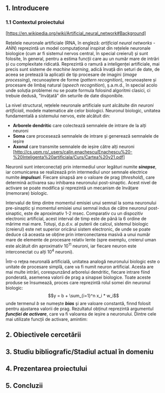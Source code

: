 ## 1. Introducere
### 1.1 Contextul proiectului
  [https://en.wikipedia.org/wiki/Artificial_neural_network#Background]

  Rețelele neuronale artificiale (RNA, în engleză: *artificial neural networks - ANN*) reprezintă un model computațional inspirat din rețelele neuronale biologice (cum ar fi sistemul nervos central, în special creierul) și sunt folosite, în general, pentru a estima funcții care au un număr mare de intrări și cu complexitate ridicată. Reprezintă o ramură a inteligenței artificiale, mai precis sunt sisteme de *machine learning*, adică învață din seturi de date, de aceea se pretează la aplicații de tip procesare de imagini (*image processing*), recunoaștere de forme (*pattern recognition*), recunoaștere și procesare de limbaj natural (*speech recognition*), ș.a.m.d., în special acolo unde soluția problemei nu se poate formula folosind algoritmi clasici, ci trebuie dedusă, "învățată" din seturile de date disponibile.

  La nivel structural, rețelele neuronale artificiale sunt alcătuite din *neuroni artificiali*, modele matematice ale celor biologici. Neuronul biologic, unitatea fundamentală a sistemului nervos, este alcătuit din:
  * __Arborele dendritic__ care colectează semnalele de intrare de la alți neuroni
  * __Soma__ care procesează semnalele de intrare și generează semnalele de ieșire
  * __Axonul__ care transmite semnalele de ieșire către alți neuroni
 [http://cs.upm.ro/_users/calin.enachescu/Enachescu%20-%20Inteligenta%20artificiala/Curs/Cartea%20v21.pdf]

Neuronii sunt interconectați prin intermediul unor legături numite *__sinapse__*, iar comunicarea se realizează prin intermediul unor semnale electrice numite *__impulsuri__*. Fiecare sinapsă are o valoare de prag (*threshold*), care determină activarea sau inhibarea neuronului post-sinaptic. Acest nivel de activare se poate modifica și reprezintă un mecanism de învățare (memorare) biologic.

Intervalul de timp dintre momentul emisiei unui semnal la soma neuronului pre-sinaptic şi momentul emisiei unui semnal indus de către neuronul post-sinaptic, este de aproximativ 1-2 msec. Comparativ cu un dispozitiv electronic artificial, acest interval de timp este de până la 6 ordine de mărime mai mare. Totuși, d.p.d.v. al puterii de calcul, sistemul biologic (creierul) este net superior oricărui sistem electronic, de unde se poate deduce că aceasta se obține prin interconectarea masivă a unui număr mare de elemente de procesare relativ lente (spre exemplu, creierul uman este alcătuit din aproximativ 10<sup>11</sup> neuroni, iar fiecare neuron este interconectat cu alți 10<sup>4</sup> neuroni).

Într-o reţea neuronală artificială, unitatea analogă neuronului biologic este o unitate de procesare simplă, care va fi numit neuron artificial. Acesta are mai multe intrări, corespunzând arborelui dendritic, fiecare intrare fiind ponderată, asemenea valorii de prag a sinapsei biologice. Toate aceste produse se însumează, proces care reprezintă rolul somei din neuronul biologic:
$$y = b + \sum_{i=1}^n x_i * w_i$$
unde termenul *b* se numește *__bias__* și are valoare constantă, finnd folosit pentru ajustarea valorii de prag. Rezultatul obținut reprezintă argumentul *__funcției de activare__*, care va fi valoarea de ieșire a neuronului. Dintre cele mai utilizate funcții de activare, amintim:






## 2. Obiectivele cercetării

## 3. Studiu bibliografic/Stadiul actual în domeniu

## 4. Prezentarea proiectului

## 5. Concluzii
